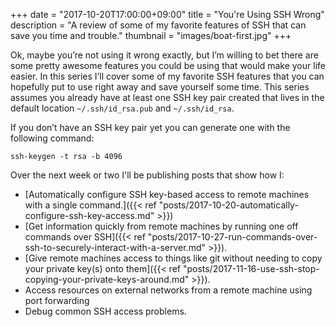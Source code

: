 +++
date = "2017-10-20T17:00:00+09:00"
title = "You're Using SSH Wrong"
description = "A review of some of my favorite features of SSH that can save you time and trouble."
thumbnail = "images/boat-first.jpg"
+++

Ok, maybe you’re not using it wrong exactly, but I’m willing to bet there are some pretty awesome 
features you could be using that would make your life easier. In this series I’ll cover some of my 
favorite SSH features that you can hopefully put to use right away and save yourself some time. 
This series assumes you already have at least one SSH key pair created that lives in the default 
location `~/.ssh/id_rsa.pub` and `~/.ssh/id_rsa`. 

If you don’t have an SSH key pair yet you can generate one with the following command:

```
ssh-keygen -t rsa -b 4096
```

Over the next week or two I'll be publishing posts that show how I:

  - [Automatically configure SSH key-based access to remote machines with a single command.]({{< ref "posts/2017-10-20-automatically-configure-ssh-key-access.md" >}})
  - [Get information quickly from remote machines by running one off commands over SSH]({{< ref "posts/2017-10-27-run-commands-over-ssh-to-securely-interact-with-a-server.md" >}}).
  - [Give remote machines access to things like git without needing to copy your private key(s) onto them]({{< ref "posts/2017-11-16-use-ssh-stop-copying-your-private-keys-around.md" >}}).
  - Access resources on external networks from a remote machine using port forwarding
  - Debug common SSH access problems.
  
<br> 



